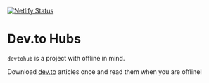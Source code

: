 [![Netlify Status](https://api.netlify.com/api/v1/badges/bd35ead8-8a2f-446e-9ab6-6ee7ed7b346b/deploy-status)](https://app.netlify.com/sites/devtohub/deploys)

# Dev.to Hubs

`devtohub` is a project with offline in mind.

Download [dev.to](https://dev.to) articles once and read them when you are offline!
